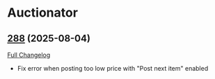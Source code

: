 # Auctionator

## [288](https://github.com/Auctionator/Auctionator/tree/288) (2025-08-04)
[Full Changelog](https://github.com/Auctionator/Auctionator/compare/287...288) 

- Fix error when posting too low price with "Post next item" enabled  
